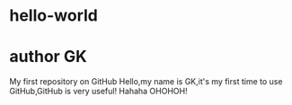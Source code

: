 # hello-world
# author GK
My first repository on GitHub
Hello,my name is GK,it's my first time to use GitHub,GitHub is very useful!
Hahaha
OHOHOH!
